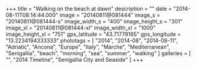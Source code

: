 +++
title = "Walking on the beach at dawn"
description = ""
date = "2014-08-11T08:14:44.000"
image = "20140811@081444"
image_s = "20140811@081444-s"
image_width_s = "400"
image_height_s = "301"
image_xl = "20140811@081444-xl"
image_width_xl = "1000"
image_height_xl = "751"
gps_latitude = "43.71779165"
gps_longitude = "13.2234194333333"
phototags = [ "2014", "2014-08", "2014-08-11", "Adriatic", "Ancona", "Europe", "Italy", "Marche", "Mediterranean", "Senigallia", "beach", "morning", "sea", "summer", "walking" ]
galleries = [ "", "2014 Timeline", "Senigallia City and Seaside" ]
+++
